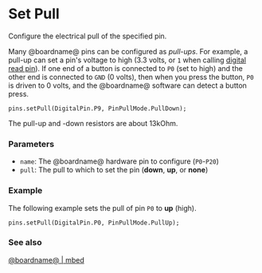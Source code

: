 # Set Pull

Configure the electrical pull of the specified pin.

Many @boardname@ pins can be configured as _pull-ups_.  For example, a
pull-up can set a pin's voltage to high (3.3 volts, or `1` when
calling [digital read pin](/reference/pins/digital-read-pin)).  If one
end of a button is connected to ``P0`` (set to high) and the other end
is connected to ``GND`` (0 volts), then when you press the button,
``P0`` is driven to 0 volts, and the @boardname@ software can detect a
button press.

```sig
pins.setPull(DigitalPin.P9, PinPullMode.PullDown);
```

The pull-up and -down resistors are about 13kOhm.

### Parameters

* ``name``: The @boardname@ hardware pin to configure (``P0``-``P20``)
* ``pull``: The pull to which to set the pin (**down**, **up**, or **none**)

### Example

The following example sets the pull of pin ``P0`` to **up** (high).

```blocks
pins.setPull(DigitalPin.P0, PinPullMode.PullUp);
```

### See also

[@boardname@ | mbed](https://developer.mbed.org/platforms/Microbit/)
